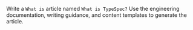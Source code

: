 Write a `What is` article named `What is TypeSpec?` Use the engineering documentation, writing guidance, and content templates to generate the article.